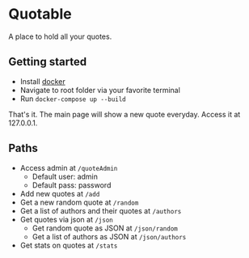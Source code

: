 # Quotable
A place to hold all your quotes.

## Getting started

 - Install [docker](https://www.docker.com/)
 - Navigate to root folder via your favorite terminal
 - Run `docker-compose up --build`

That's it. The main page will show a new quote everyday.
Access it at 127.0.0.1.


 ## Paths
 - Access admin at `/quoteAdmin`
   - Default user: admin
   - Default pass: password
- Add new quotes at `/add`
- Get a new random quote at `/random`
- Get a list of authors and their quotes at `/authors`
- Get quotes via json at `/json`
    - Get random quote as JSON at `/json/random`
    - Get a list of authors as JSON at `/json/authors`
- Get stats on quotes at `/stats`


